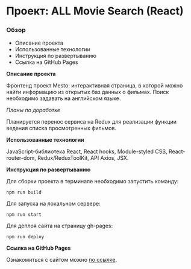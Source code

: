 # Проект: ALL Movie Search (React)

### Обзор

- Описание проекта
- Использованные технологии
- Инструкция по развертыванию
- Ссылка на GitHub Pages

**Описание проекта**

Фронтенд проект Mesto: интерактивная страница, в которой можно найти информацию из открытых баз данных о фильмах. Поиск необходимо задавать на английском языке.

_Планы по доработке_

Планируется перенос сервиса на Redux для реализации функции ведения списка просмотренных фильмов.

**Использованные технологии**

JavaScript-библиотека React, React hooks, Module-styled CSS, React-router-dom, Redux/ReduxToolKit, API Axios, JSX.

**Инструкция по развертыванию**

Для сборки проекта в терминале необходимо запустить команду:

`npm run build`

Для запуска на локальном сервере:

`npm run start`

Для деплоя сайта на страницу gh-pages:

`npm run deploy`

**Ссылка на GitHub Pages**

Ознакомиться с сайтом можно [по ссылке](https://akaevgeniy.github.io/movie-search/).
